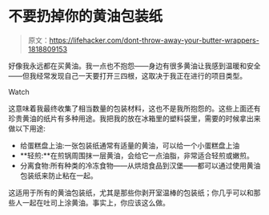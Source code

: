 # 不要扔掉你的黄油包装纸

> 原文：<https://lifehacker.com/dont-throw-away-your-butter-wrappers-1818809153>

好像我永远都在买黄油。我一点也不抱怨——身边有很多黄油让我感到温暖和安全——但我经常发现自己一天要打开三四根，这取决于我正在进行的项目类型。

Watch

这意味着我最终收集了相当数量的包装材料，这也不是我所抱怨的。这些上面还有珍贵黄油的纸片有多种用途。我把我的放在冰箱里的塑料袋里，需要的时候拿出来做以下用途:

*   给蛋糕盘上油:一张包装纸通常有适量的黄油，可以给一个小蛋糕盘上油
*   **轻煎:**在煎锅周围抹一层黄油，会给它一点油脂，非常适合轻煎或嫩煎。
*   分离食物:所有种类的冷冻食物——从烘焙食品到汉堡——都可以通过使用黄油包装纸来防止粘在一起。

这适用于所有的黄油包装纸，尤其是那些你剥开室温棒的包装纸；你几乎可以和那些人一起在吐司上涂黄油。事实上，你应该这么做。